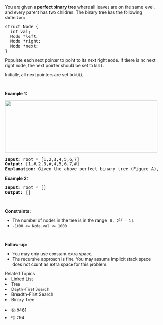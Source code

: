<p>You are given a <strong>perfect binary tree</strong> where all leaves are on the same level, and every parent has two children. The binary tree has the following definition:</p>

<pre>
struct Node {
  int val;
  Node *left;
  Node *right;
  Node *next;
}
</pre>

<p>Populate each next pointer to point to its next right node. If there is no next right node, the next pointer should be set to <code>NULL</code>.</p>

<p>Initially, all next pointers are set to <code>NULL</code>.</p>

<p>&nbsp;</p> 
<p><strong class="example">Example 1:</strong></p> 
<img alt="" src="https://assets.leetcode.com/uploads/2019/02/14/116_sample.png" style="width: 500px; height: 171px;" /> 
<pre>
<strong>Input:</strong> root = [1,2,3,4,5,6,7]
<strong>Output:</strong> [1,#,2,3,#,4,5,6,7,#]
<strong>Explanation: </strong>Given the above perfect binary tree (Figure A), your function should populate each next pointer to point to its next right node, just like in Figure B. The serialized output is in level order as connected by the next pointers, with '#' signifying the end of each level.
</pre>

<p><strong class="example">Example 2:</strong></p>

<pre>
<strong>Input:</strong> root = []
<strong>Output:</strong> []
</pre>

<p>&nbsp;</p> 
<p><strong>Constraints:</strong></p>

<ul> 
 <li>The number of nodes in the tree is in the range <code>[0, 2<sup>12</sup> - 1]</code>.</li> 
 <li><code>-1000 &lt;= Node.val &lt;= 1000</code></li> 
</ul>

<p>&nbsp;</p> 
<p><strong>Follow-up:</strong></p>

<ul> 
 <li>You may only use constant extra space.</li> 
 <li>The recursive approach is fine. You may assume implicit stack space does not count as extra space for this problem.</li> 
</ul>

<div><div>Related Topics</div><div><li>Linked List</li><li>Tree</li><li>Depth-First Search</li><li>Breadth-First Search</li><li>Binary Tree</li></div></div><br><div><li>👍 9461</li><li>👎 294</li></div>